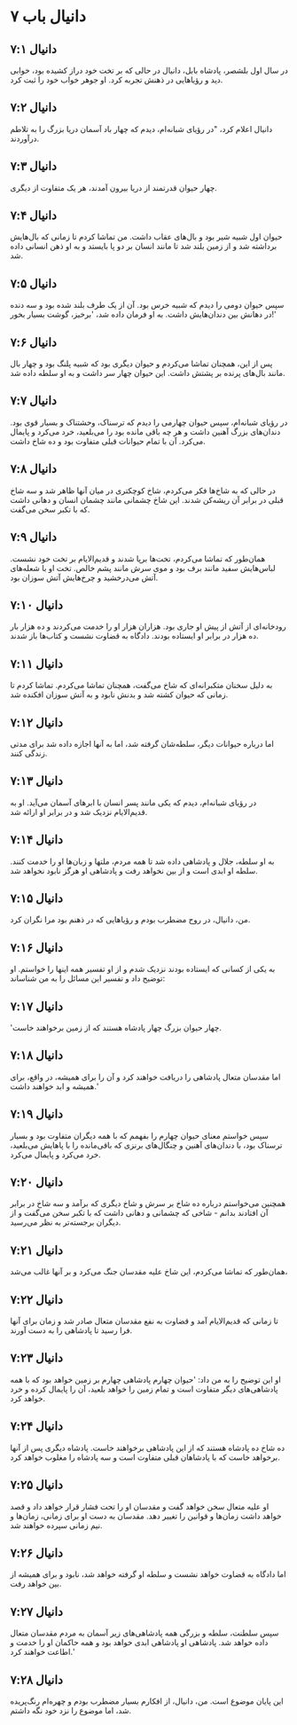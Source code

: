 # دانیال باب ۷

## دانیال ۷:۱
در سال اول بلشصر، پادشاه بابل، دانیال در حالی که بر تخت خود دراز کشیده بود، خوابی دید و رؤیاهایی در ذهنش تجربه کرد. او جوهر خواب خود را ثبت کرد.

## دانیال ۷:۲
دانیال اعلام کرد، "در رؤیای شبانه‌ام، دیدم که چهار باد آسمان دریا بزرگ را به تلاطم درآوردند.

## دانیال ۷:۳
چهار حیوان قدرتمند از دریا بیرون آمدند، هر یک متفاوت از دیگری.

## دانیال ۷:۴
حیوان اول شبیه شیر بود و بال‌های عقاب داشت. من تماشا کردم تا زمانی که بال‌هایش برداشته شد و از زمین بلند شد تا مانند انسان بر دو پا بایستد و به او ذهن انسانی داده شد.

## دانیال ۷:۵
سپس حیوان دومی را دیدم که شبیه خرس بود. آن از یک طرف بلند شده بود و سه دنده در دهانش بین دندان‌هایش داشت. به او فرمان داده شد، 'برخیز، گوشت بسیار بخور!'

## دانیال ۷:۶
پس از این، همچنان تماشا می‌کردم و حیوان دیگری بود که شبیه پلنگ بود و چهار بال مانند بال‌های پرنده بر پشتش داشت. این حیوان چهار سر داشت و به او سلطه داده شد.

## دانیال ۷:۷
در رؤیای شبانه‌ام، سپس حیوان چهارمی را دیدم که ترسناک، وحشتناک و بسیار قوی بود. دندان‌های بزرگ آهنین داشت و هر چه باقی مانده بود را می‌بلعید، خرد می‌کرد و پایمال می‌کرد. آن با تمام حیوانات قبلی متفاوت بود و ده شاخ داشت.

## دانیال ۷:۸
در حالی که به شاخ‌ها فکر می‌کردم، شاخ کوچکتری در میان آنها ظاهر شد و سه شاخ قبلی در برابر آن ریشه‌کن شدند. این شاخ چشمانی مانند چشمان انسان و دهانی داشت که با تکبر سخن می‌گفت.

## دانیال ۷:۹
همان‌طور که تماشا می‌کردم، تخت‌ها برپا شدند و قدیم‌الایام بر تخت خود نشست. لباس‌هایش سفید مانند برف بود و موی سرش مانند پشم خالص. تخت او با شعله‌های آتش می‌درخشید و چرخ‌هایش آتش سوزان بود.

## دانیال ۷:۱۰
رودخانه‌ای از آتش از پیش او جاری بود. هزاران هزار او را خدمت می‌کردند و ده هزار بار ده هزار در برابر او ایستاده بودند. دادگاه به قضاوت نشست و کتاب‌ها باز شدند.

## دانیال ۷:۱۱
به دلیل سخنان متکبرانه‌ای که شاخ می‌گفت، همچنان تماشا می‌کردم. تماشا کردم تا زمانی که حیوان کشته شد و بدنش نابود و به آتش سوزان افکنده شد.

## دانیال ۷:۱۲
اما درباره حیوانات دیگر، سلطه‌شان گرفته شد، اما به آنها اجازه داده شد برای مدتی زندگی کنند.

## دانیال ۷:۱۳
در رؤیای شبانه‌ام، دیدم که یکی مانند پسر انسان با ابرهای آسمان می‌آید. او به قدیم‌الایام نزدیک شد و در برابر او ارائه شد.

## دانیال ۷:۱۴
به او سلطه، جلال و پادشاهی داده شد تا همه مردم، ملتها و زبان‌ها او را خدمت کنند. سلطه او ابدی است و از بین نخواهد رفت و پادشاهی او هرگز نابود نخواهد شد.

## دانیال ۷:۱۵
من، دانیال، در روح مضطرب بودم و رؤیاهایی که در ذهنم بود مرا نگران کرد.

## دانیال ۷:۱۶
به یکی از کسانی که ایستاده بودند نزدیک شدم و از او تفسیر همه اینها را خواستم. او توضیح داد و تفسیر این مسائل را به من شناساند:

## دانیال ۷:۱۷
'چهار حیوان بزرگ چهار پادشاه هستند که از زمین برخواهند خاست.

## دانیال ۷:۱۸
اما مقدسان متعال پادشاهی را دریافت خواهند کرد و آن را برای همیشه، در واقع، برای همیشه و ابد خواهند داشت.'

## دانیال ۷:۱۹
سپس خواستم معنای حیوان چهارم را بفهمم که با همه دیگران متفاوت بود و بسیار ترسناک بود، با دندان‌های آهنین و چنگال‌های برنزی که باقی‌مانده را با پاهایش می‌بلعید، خرد می‌کرد و پایمال می‌کرد.

## دانیال ۷:۲۰
همچنین می‌خواستم درباره ده شاخ بر سرش و شاخ دیگری که برآمد و سه شاخ در برابر آن افتادند بدانم - شاخی که چشمانی و دهانی داشت که با تکبر سخن می‌گفت و از دیگران برجسته‌تر به نظر می‌رسید.

## دانیال ۷:۲۱
همان‌طور که تماشا می‌کردم، این شاخ علیه مقدسان جنگ می‌کرد و بر آنها غالب می‌شد،

## دانیال ۷:۲۲
تا زمانی که قدیم‌الایام آمد و قضاوت به نفع مقدسان متعال صادر شد و زمان برای آنها فرا رسید تا پادشاهی را به دست آورند.

## دانیال ۷:۲۳
او این توضیح را به من داد: 'حیوان چهارم پادشاهی چهارم بر زمین خواهد بود که با همه پادشاهی‌های دیگر متفاوت است و تمام زمین را خواهد بلعید، آن را پایمال کرده و خرد خواهد کرد.

## دانیال ۷:۲۴
ده شاخ ده پادشاه هستند که از این پادشاهی برخواهند خاست. پادشاه دیگری پس از آنها برخواهد خاست که با پادشاهان قبلی متفاوت است و سه پادشاه را مغلوب خواهد کرد.

## دانیال ۷:۲۵
او علیه متعال سخن خواهد گفت و مقدسان او را تحت فشار قرار خواهد داد و قصد خواهد داشت زمان‌ها و قوانین را تغییر دهد. مقدسان به دست او برای زمانی، زمان‌ها و نیم زمانی سپرده خواهند شد.

## دانیال ۷:۲۶
اما دادگاه به قضاوت خواهد نشست و سلطه او گرفته خواهد شد، نابود و برای همیشه از بین خواهد رفت.

## دانیال ۷:۲۷
سپس سلطنت، سلطه و بزرگی همه پادشاهی‌های زیر آسمان به مردم مقدسان متعال داده خواهد شد. پادشاهی او پادشاهی ابدی خواهد بود و همه حاکمان او را خدمت و اطاعت خواهند کرد.'

## دانیال ۷:۲۸
این پایان موضوع است. من، دانیال، از افکارم بسیار مضطرب بودم و چهره‌ام رنگ‌پریده شد، اما موضوع را نزد خود نگه داشتم.
